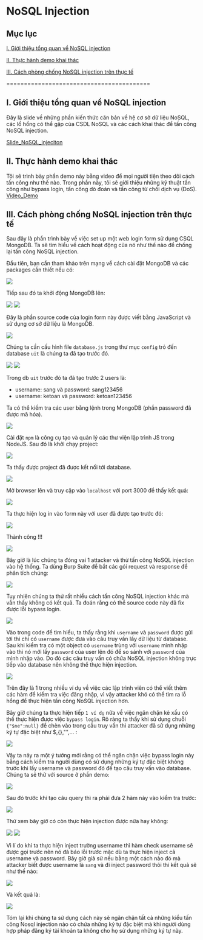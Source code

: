 # NoSQL Injection

## Mục lục   

[I. Giới thiệu tổng quan về NoSQL injection](#introduction)  

[II. Thực hành demo khai thác](#demo)  

[III. Cách phòng chống NoSQL injection trên thực tế](#prevent)  


=========================================

<a name="introduction"></a>  
## I. Giới thiệu tổng quan về NoSQL injection  

Đây là slide về những phần kiến thức căn bản về hệ cơ sở dữ liệu NoSQL, các lổ hổng có thể gặp của CSDL NoSQL và các cách khai thác để tấn công NoSQL injection.  

[Slide_NoSQL_injeciton](https://docs.google.com/presentation/d/1sp9oXrkQiTK3BM69hdF3PgqnNy0uKkO7ILkYgMBKHDE/edit?usp=sharing)  

<a name="demo"></a>  
## II. Thực hành demo khai thác  

Tôi sẽ trình bày phần demo này bằng video để mọi người tiện theo dõi cách tấn công như thế nào. Trong phần này, tôi sẽ giới thiệu những kỹ thuật tấn công như bypass login, tấn công dò đoán và tấn công từ chối dịch vụ (DoS).
[Video_Demo](https://drive.google.com/drive/folders/1pQV7CdHwI5i_n_FpYbW-sQ1W8UnaRNOb?usp=sharing)  

<a name="prevent"></a>  
## III. Cách phòng chống NoSQL injection trên thực tế  

Sau đây là phần trình bày về việc set up một web login form sử dụng CSQL MongoDB. Ta sẽ tìm hiểu về cách hoạt động của nó như thế nào để chống lại tấn công NoSQL injection.  

Đầu tiên, bạn cần tham khảo trên mạng về cách cài đặt MongoDB và các packages cần thiết nếu có:  

<img src="https://i.imgur.com/cSU6aan.png">  

Tiếp sau đó ta khởi động MongoDB lên:  

<img src="https://i.imgur.com/01vvaIV.png">  

<img src="https://i.imgur.com/NBVWhw3.png">  

Đây là phần source code của login form này được viết bằng JavaScript và sử dụng cơ sở dữ liệu là MongoDB.

<img src="https://i.imgur.com/7fOuvzA.png">  

Chúng ta cần cấu hình file `database.js` trong thư mục `config` trỏ đến database `uit` là chúng ta đã tạo trước đó.

<img src="https://i.imgur.com/9XSDyD7.png">  

<img src="https://i.imgur.com/0Uusyyu.png">  

Trong db `uit` trước đó ta đã tạo trước 2 users là:  
- username: sang và password: sang123456  
- username: ketoan và password: ketoan123456  

Ta có thể kiếm tra các user bằng lệnh trong MongoDB (phần password đã được mã hóa).

<img src="https://i.imgur.com/Y5ygCAB.png">  

Cài đặt `npm` là công cụ tạo và quản lý các thư viện lập trình JS trong NodeJS. Sau đó là khởi chạy project:  

<img src="https://i.imgur.com/dXeFIrz.png">  

Ta thấy được project đã được kết nối tới database.  

<img src="https://i.imgur.com/dXeFIrz.png">  

Mở browser lên và truy cập vào `localhost` với port 3000 để thấy kết quả:  

<img src="https://i.imgur.com/WwrLdtP.png">  

Ta thực hiện log in vào form này với user đã được tạo trước đó:  

<img src="https://i.imgur.com/pNDip6Q.png">  

Thành công !!!

<img src="https://i.imgur.com/YzCloxZ.png">  

Bây giờ là lúc chúng ta đóng vai 1 attacker và thử tấn công NoSQL injection vào hệ thống. Ta dùng Burp Suite để bắt các gói request và response để phân tích chúng:  

<img src="https://i.imgur.com/ExEuOrV.png">  

Tuy nhiên chúng ta thử rất nhiều cách tấn công NoSQL injection khác mà vẫn thấy không có kết quả. Ta đoán rằng có thể source code này đã fix được lỗi bypass login.  

<img src="https://i.imgur.com/9P2SARs.png">  

Vào trong code để tìm hiểu, ta thấy rằng khi `username` và `password` được gửi tới thì chỉ có `username` được đưa vào câu truy vấn lấy dữ liệu từ database. Sau khi kiểm tra có một object có `username` trùng với `username` mình nhập vào thì nó mới lấy `password` của user lên đó để so sánh với `password` của mình nhập vào. Do đó các câu truy vấn có chứa NoSQL injection không trực tiếp vào database nên không thể thực hiện injection.  

<img src="https://i.imgur.com/TRUV7CE.png">  

Trên đây là 1 trong nhiều ví dụ về việc các lập trình viên có thể viết thêm các hàm để kiểm tra việc đăng nhập, vì vậy attacker khó có thể tìm ra lỗ hổng để thực hiện tấn công NoSQL injection hơn.


Bây giờ chúng ta thực hiện tiếp `1 ví dụ` nữa về việc ngăn chặn kẻ xấu có thể thực hiện được việc `bypass login`. Rõ ràng ta thấy khi sử dụng chuỗi `{"$ne":null}` để chèn vào trong câu truy vấn thì attacker đã sử dụng những ký tự đặc biệt như $,{},"",... :  

<img src="https://i.imgur.com/Q1RGxx2.png">  

Vậy ta nảy ra một ý tưởng mới rằng có thể ngăn chặn việc bypass login này bằng cách kiểm tra người dùng có sử dụng những ký tự đặc biệt không trước khi lấy username và password đó để tạo câu truy vấn vào database. Chúng ta sẽ thử với source ở phần demo:  

<img src="https://i.imgur.com/K1BoQuB.png">  

Sau đó trước khi tạo câu query thì ra phải đưa 2 hàm này vào kiểm tra trước:  

<img src="https://i.imgur.com/nUYAkh5.png">  

Thử xem bây giờ có còn thực hiện injection được nữa hay không:  

<img src="https://i.imgur.com/w1fhODF.png">  

<img src="https://i.imgur.com/cRqcc42.png">  

Vì lí do khi ta thực hiện inject trường username thì hàm check username sẽ được gọi trước nên nó đã báo lỗi trước mặc dù ta thực hiện inject cả username và password. Bây giờ giả sử nếu bằng một cách nào đó mà attacker biết được username là `sang` và đi inject password thôi thì kết quả sẽ như thế nào:  

<img src="https://i.imgur.com/2MoGTAc.png">  

Và kết quả là:  

<img src="https://i.imgur.com/zVO4aMs.png">  

Tóm lại khi chúng ta sử dụng cách này sẽ ngăn chặn tất cả những kiểu tấn công Nosql injection nào có chứa những ký tự đặc biệt mà khi người dùng hợp pháp đăng ký tài khoản ta không cho họ sử dụng những ký tự này.  